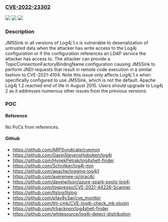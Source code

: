 ### [CVE-2022-23302](https://cve.mitre.org/cgi-bin/cvename.cgi?name=CVE-2022-23302)
![](https://img.shields.io/static/v1?label=Product&message=Apache%20Log4j%201.x&color=blue)
![](https://img.shields.io/static/v1?label=Version&message=%3E%3D%201.0.1%20&color=brighgreen)
![](https://img.shields.io/static/v1?label=Vulnerability&message=CWE-502%20Deserialization%20of%20Untrusted%20Data&color=brighgreen)

### Description

JMSSink in all versions of Log4j 1.x is vulnerable to deserialization of untrusted data when the attacker has write access to the Log4j configuration or if the configuration references an LDAP service the attacker has access to. The attacker can provide a TopicConnectionFactoryBindingName configuration causing JMSSink to perform JNDI requests that result in remote code execution in a similar fashion to CVE-2021-4104. Note this issue only affects Log4j 1.x when specifically configured to use JMSSink, which is not the default. Apache Log4j 1.2 reached end of life in August 2015. Users should upgrade to Log4j 2 as it addresses numerous other issues from the previous versions.

### POC

#### Reference
No PoCs from references.

#### Github
- https://github.com/ARPSyndicate/cvemon
- https://github.com/GavinStevensHoboken/log4j
- https://github.com/HynekPetrak/log4shell-finder
- https://github.com/Schnitker/log4j-min
- https://github.com/apache/logging-log4j1
- https://github.com/averemee-si/oracdc
- https://github.com/davejwilson/azure-spark-pools-log4j
- https://github.com/logpresso/CVE-2021-44228-Scanner
- https://github.com/ltslog/ltslog
- https://github.com/p1ay8y3ar/cve_monitor
- https://github.com/thl-cmk/CVE-log4j-check_mk-plugin
- https://github.com/trhacknon/log4shell-finder
- https://github.com/whitesource/log4j-detect-distribution

